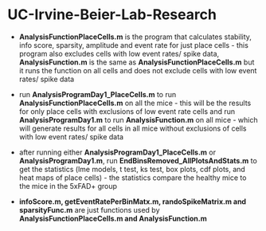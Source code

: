 # UC-Irvine-Beier-Lab-Research

- **AnalysisFunctionPlaceCells.m** is the program that calculates stability, info score, sparsity, amplitude and event rate for just place cells - this program also excludes cells with low event rates/ spike data, **AnalysisFunction.m** is the same as **AnalysisFunctionPlaceCells.m** but it runs the function on all cells and does not exclude cells with low event rates/ spike data
- run **AnalysisProgramDay1_PlaceCells.m** to run **AnalysisFunctionPlaceCells.m** on all the mice - this will be the results for only place cells with exclusions of low event rate cells and run **AnalysisProgramDay1.m** to run **AnalysisFunction.m** on all mice - which will generate results for all cells in all mice without exclusions of cells with low event rates/ spike data
- after running either **AnalysisProgramDay1_PlaceCells.m** or **AnalysisProgramDay1.m**, run **EndBinsRemoved_AllPlotsAndStats.m** to get the statistics (lme models, t test, ks test, box plots, cdf plots, and heat maps of place cells) - the statistics compare the healthy mice to the mice in the 5xFAD+ group

- **infoScore.m, getEventRatePerBinMatx.m, randoSpikeMatrix.m and sparsityFunc.m** are just functions used by **AnalysisFunctionPlaceCells.m and AnalysisFunction.m**

